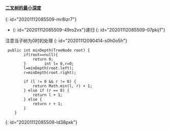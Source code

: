 #### [二叉树的最小深度](https://leetcode-cn.com/problems/minimum-depth-of-binary-tree/)
{: id="20201112085509-mr8izr7"}

* {: id="20201112085509-49ro2vx"}递归
{: id="20201112085509-07pkij1"}

注意当子树为0时的处理
{: id="20201112090414-s0h0o5h"}

```
 public int minDepth(TreeNode root) {
        if(root==null){
            return 0;
        }        int l= 0,r=0;
        l=minDepth(root.left);
        r=minDepth(root.right);

        if (l != 0 && r != 0) {
            return Math.min(l, r) + 1;
        } else if (r == 0) {
            return l + 1;
        } else {
            return r + 1;
        }
    }
```
{: id="20201112085509-ld38pxk"}

